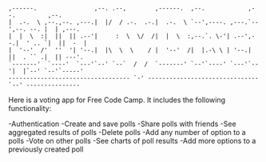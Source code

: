 
    ,------.                ,--. .--,        ,------.  ,--.            ,--.         ,--.
    |  .-.  \ ,--.,--. ,---.|  |/  / .-.  .-.|  .-.  \ `--',----. ,---.`--',--. --. |  | ,---.
    |  |  \  :|  ||  || .--'|     :  \  \/  /|  |  \  :,--.`. \-'| .--',--.|  ' .. `|  ||  -  |
    |  '--'  /'  ''  '| '--.|  |\  \  \    / |  '--'  /|  |.-\ \ | '--.|  ||  . `` .|  || ---'.
    `-------'  `----'  `---'`--' `--`  /  /  `-------' `--'`----' `---'`--'|  |`--' `--'`-----'
    ---------------------------------- `-' ------------------------------- `--' ---------------


Here is a voting app for Free Code Camp. It includes the following functionality:

-Authentication
-Create and save polls
-Share polls with friends
-See aggregated results of polls
-Delete polls
-Add any number of option to a polls
-Vote on other polls
-See charts of poll results
-Add more options to a previously created poll